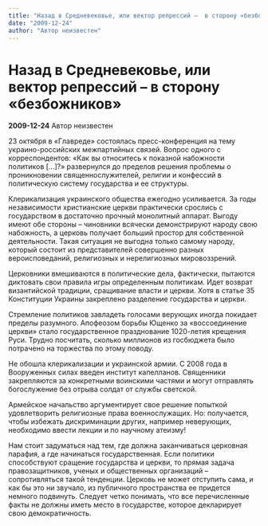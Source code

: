 ```yaml
---
title: "Назад в Средневековье, или вектор репрессий –  в сторону «безбожников»"
date: "2009-12-24"
author: "Автор неизвестен"
---
```


# Назад в Средневековье, или вектор репрессий –  в сторону «безбожников»

**2009-12-24** Автор неизвестен

23 октября в «Главреде» состоялась пресс-конференция на тему украино-российских межпартийных связей. Вопрос одного с корреспондентов: «Как вы относитесь к показной набожности политиков […]?» развернулся до пределов решения проблемы о проникновении священнослужителей, религии и конфессий в политическую систему государства и ее структуры.

Клерикализация украинского общества ежегодно усиливается. За годы независимости христианские церкви практически срослись с государством в достаточно прочный монолитный аппарат. Выгоду имеют обе стороны – чиновники всячески демонстрируют народу свою набожность, а церковь получает больший простор для собственной деятельности. Такая ситуация не выгодна только самому народу, который состоит из представителей совершенно разных вероисповеданий, религиозных и нерелигиозных мировоззрений.

Церковники вмешиваются в политические дела, фактически, пытаются диктовать свои правила игры определенным политикам. Идет возврат византийской традиции, сращивание власти и церкви. Хотя в статье 35 Конституции Украины закреплено разделение государства и церкви.

Стремление политиков завладеть голосами верующих иногда покидает пределы разумного. Апофеозом борьбы Ющенко за «воссоединение церкви» стало государственное празднование 1020-летия крещения Руси. Трудно посчитать, сколько миллионов из госбюджета было потрачено на торжества по этому поводу.

Не обошла клерикализации и украинской армии. С 2008 года в Вооруженных силах введен институт капелланов. Священники закрепляются за конкретными воинскими частями и могут отправлять богослужение без отрыва солдат от службы светской.

Армейское начальство аргументирует свое решение попыткой удовлетворить религиозные права военнослужащих. Но: получается, чтобы избежать дискриминации других, например неверующих, необходимо ввести лекции и по научному атеизму!

Нам стоит задуматься над тем, где должна заканчиваться церковная парафия, а где начинаться государственная. Если политики способствуют сращение государства и церкви, то прямая задача правозащитников, ученых и общественных организаций – сопротивляться такой тенденции. Церковь не может отступить сама, и как бы это ни звучало, из публичного пространства ее придется немного подвинуть. Следует четко понимать, что все перечисленные факты не должны иметь место в государстве, которое декларирует свою демократичность.